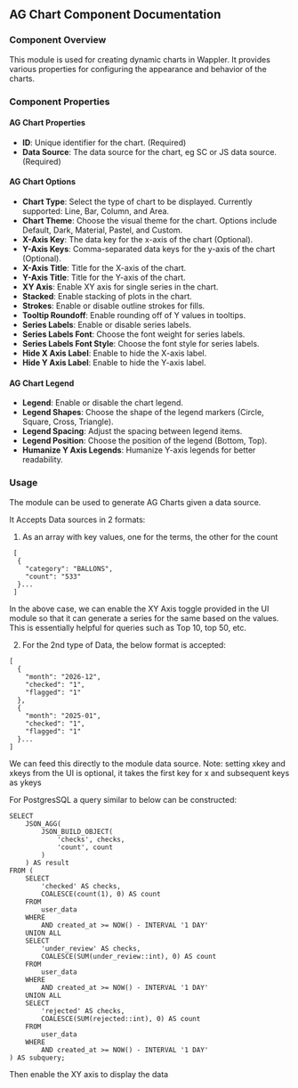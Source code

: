 ## AG Chart Component Documentation

### Component Overview

This module is used for creating dynamic charts in Wappler. It provides various properties for configuring the appearance and behavior of the charts.

### Component Properties

#### AG Chart Properties

- **ID**: Unique identifier for the chart. (Required)
- **Data Source**: The data source for the chart, eg SC or JS data source. (Required)

#### AG Chart Options

- **Chart Type**: Select the type of chart to be displayed. Currently supported: Line, Bar, Column, and Area.
- **Chart Theme**: Choose the visual theme for the chart. Options include Default, Dark, Material, Pastel, and Custom.
- **X-Axis Key**: The data key for the x-axis of the chart (Optional).
- **Y-Axis Keys**: Comma-separated data keys for the y-axis of the chart (Optional).
- **X-Axis Title**: Title for the X-axis of the chart.
- **Y-Axis Title**: Title for the Y-axis of the chart.
- **XY Axis**: Enable XY axis for single series in the chart.
- **Stacked**: Enable stacking of plots in the chart.
- **Strokes**: Enable or disable outline strokes for fills.
- **Tooltip Roundoff**: Enable rounding off of Y values in tooltips.
- **Series Labels**: Enable or disable series labels.
- **Series Labels Font**: Choose the font weight for series labels.
- **Series Labels Font Style**: Choose the font style for series labels.
- **Hide X Axis Label**: Enable to hide the X-axis label.
- **Hide Y Axis Label**: Enable to hide the Y-axis label.

#### AG Chart Legend

- **Legend**: Enable or disable the chart legend.
- **Legend Shapes**: Choose the shape of the legend markers (Circle, Square, Cross, Triangle).
- **Legend Spacing**: Adjust the spacing between legend items.
- **Legend Position**: Choose the position of the legend (Bottom, Top).
- **Humanize Y Axis Legends**: Humanize Y-axis legends for better readability.

### Usage

The module can be used to generate AG Charts given a data source.

It Accepts Data sources in 2 formats:
1. As an array with key values, one for the terms, the other for the count
```
 [
  {
    "category": "BALLONS",
    "count": "533"
  }...
 ]
```
In the above case, we can enable the XY Axis toggle provided in the UI module so that it can generate a series for the same based on the values.
This is essentially helpful for queries such as Top 10, top 50, etc.

2. For the 2nd type of Data, the below format is accepted:
```
[
  {
    "month": "2026-12",
    "checked": "1",
    "flagged": "1"
  },
  {
    "month": "2025-01",
    "checked": "1",
    "flagged": "1"
  }...
]
```
We can feed this directly to the module data source.
Note: setting xkey and xkeys from the UI is optional, it takes the first key for x and subsequent keys as ykeys

For PostgresSQL a query similar to below can be constructed:
```
SELECT
    JSON_AGG(
        JSON_BUILD_OBJECT(
            'checks', checks,
            'count', count
        )
    ) AS result
FROM (
    SELECT
        'checked' AS checks,
        COALESCE(count(1), 0) AS count
    FROM
        user_data
    WHERE
        AND created_at >= NOW() - INTERVAL '1 DAY'
    UNION ALL
    SELECT
        'under_review' AS checks,
        COALESCE(SUM(under_review::int), 0) AS count
    FROM
        user_data
    WHERE
        AND created_at >= NOW() - INTERVAL '1 DAY'
    UNION ALL
    SELECT
        'rejected' AS checks,
        COALESCE(SUM(rejected::int), 0) AS count
    FROM
        user_data
    WHERE
        AND created_at >= NOW() - INTERVAL '1 DAY'
) AS subquery;
```
Then enable the XY axis to display the data
